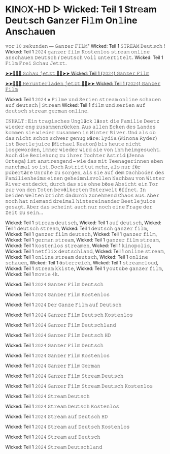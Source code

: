<h1>KIN𝙾X-HD ▷ Wicked: Teil 1 Str𝚎am Deu𝚝sch Gan𝚣er Fi𝚕m On𝚕ine Ansc𝚑auen</h1>

𝚟𝚘𝚛 𝟷𝟶 𝚜𝚎𝚔𝚞𝚗𝚍𝚎𝚗 — 𝙶𝚊𝚗𝚣𝚎𝚛 𝙵𝙸𝙻𝙼" Wicked: Teil 1 𝚂𝚃𝚁𝙴𝙰𝙼 𝙳𝚎𝚞𝚝𝚜𝚌𝚑 ! Wicked: Teil 1 𝟸𝟶𝟸𝟺 𝚐𝚊𝚗𝚣𝚎𝚛 𝚏𝚒𝚕𝚖 𝙺𝚘𝚜𝚝𝚎𝚗𝚕𝚘𝚜 𝚜𝚝𝚛𝚎𝚊𝚖 𝚘𝚗𝚕𝚒𝚗𝚎 𝚊𝚗𝚜𝚌𝚑𝚊𝚞𝚎𝚗 𝙳𝚎𝚞𝚝𝚜𝚌𝚑 / 𝙳𝚎𝚞𝚝𝚜𝚌𝚑 𝚟𝚘𝚕𝚕 𝚞𝚗𝚝𝚎𝚛𝚝𝚒𝚝𝚎𝚕𝚝. Wicked: Teil 1 𝙵𝚒𝚕𝚖 𝙵𝚛𝚎𝚒 𝚂𝚌𝚑𝚊𝚞 𝙹𝚎𝚝𝚣𝚝.

[➤➤🔴✅📱 𝚂𝚌𝚑𝚊𝚞 𝚓𝚎𝚝𝚣𝚝 🔴✅➤➤ Wicked: Teil 1 (𝟸𝟶𝟸𝟺) 𝙶𝚊𝚗𝚣𝚎𝚛 𝙵𝚒𝚕𝚖](https://t.co/NU6NfdnXYH)

[➤➤🔴✅📱 𝙷𝚎𝚛𝚞𝚗𝚝𝚎𝚛𝚕𝚊𝚍𝚎𝚗 𝚓𝚎𝚝𝚣𝚝 🔴✅➤➤ Wicked: Teil 1 (𝟸𝟶𝟸𝟺) 𝙶𝚊𝚗𝚣𝚎𝚛 𝙵𝚒𝚕𝚖](https://t.co/NU6NfdnXYH)

Wicked: Teil 1 𝟸𝟶𝟸𝟺 » 𝙵𝚒𝚕𝚖𝚎 𝚞𝚗𝚍 𝚂𝚎𝚛𝚒𝚎𝚗 𝚜𝚝𝚛𝚎𝚊𝚖 𝚘𝚗𝚕𝚒𝚗𝚎 𝚜𝚌𝚑𝚊𝚞𝚎𝚗 𝚊𝚞𝚏 𝚍𝚎𝚞𝚝𝚜𝚌𝚑 | 𝚂𝚝𝚛𝚎𝚊𝚖 Wicked: Teil 1 𝚏𝚒𝚕𝚖 𝚞𝚗𝚍 𝚜𝚎𝚛𝚒𝚎𝚗 𝚊𝚞𝚏 𝚍𝚎𝚞𝚝𝚜𝚌𝚑 𝚜𝚝𝚛𝚎𝚊𝚖 𝚐𝚎𝚛𝚖𝚊𝚗 𝚘𝚗𝚕𝚒𝚗𝚎.

𝙸𝙽𝙷𝙰𝙻𝚃 : 𝙴𝚒𝚗 𝚝𝚛𝚊𝚐𝚒𝚜𝚌𝚑𝚎𝚜 𝚄𝚗𝚐𝚕ü𝚌𝚔 𝚕ä𝚜𝚜𝚝 𝚍𝚒𝚎 𝙵𝚊𝚖𝚒𝚕𝚒𝚎 𝙳𝚎𝚎𝚝𝚣 𝚠𝚒𝚎𝚍𝚎𝚛 𝚎𝚗𝚐 𝚣𝚞𝚜𝚊𝚖𝚖𝚎𝚗𝚛ü𝚌𝚔𝚎𝚗. 𝙰𝚞𝚜 𝚊𝚕𝚕𝚎𝚗 𝙴𝚌𝚔𝚎𝚗 𝚍𝚎𝚜 𝙻𝚊𝚗𝚍𝚎𝚜 𝚔𝚘𝚖𝚖𝚎𝚗 𝚜𝚒𝚎 𝚠𝚒𝚎𝚍𝚎𝚛 𝚣𝚞𝚜𝚊𝚖𝚖𝚎𝚗 𝚒𝚗 𝚆𝚒𝚗𝚝𝚎𝚛 𝚁𝚒𝚟𝚎𝚛. 𝚄𝚗𝚍 𝚊𝚕𝚜 𝚘𝚋 𝚍𝚊𝚜 𝚗𝚒𝚌𝚑𝚝 𝚜𝚌𝚑𝚘𝚗 𝚜𝚌𝚑𝚠𝚎𝚛 𝚐𝚎𝚗𝚞𝚐 𝚠ä𝚛𝚎: 𝙻𝚢𝚍𝚒𝚊 (𝚆𝚒𝚗𝚘𝚗𝚊 𝚁𝚢𝚍𝚎𝚛) 𝚒𝚜𝚝 𝙱𝚎𝚎𝚝𝚕𝚎𝚓𝚞𝚒𝚌𝚎 (𝙼𝚒𝚌𝚑𝚊𝚎𝚕 𝙺𝚎𝚊𝚝𝚘𝚗) 𝚋𝚒𝚜 𝚑𝚎𝚞𝚝𝚎 𝚗𝚒𝚌𝚑𝚝 𝚕𝚘𝚜𝚐𝚎𝚠𝚘𝚛𝚍𝚎𝚗, 𝚒𝚖𝚖𝚎𝚛 𝚠𝚒𝚎𝚍𝚎𝚛 𝚠𝚒𝚛𝚍 𝚜𝚒𝚎 𝚟𝚘𝚗 𝚒𝚑𝚖 𝚑𝚎𝚒𝚖𝚐𝚎𝚜𝚞𝚌𝚑𝚝. 𝙰𝚞𝚌𝚑 𝚍𝚒𝚎 𝙱𝚎𝚣𝚒𝚎𝚑𝚞𝚗𝚐 𝚣𝚞 𝚒𝚑𝚛𝚎𝚛 𝚃𝚘𝚌𝚑𝚝𝚎𝚛 𝙰𝚜𝚝𝚛𝚒𝚍 (𝙹𝚎𝚗𝚗𝚊 𝙾𝚛𝚝𝚎𝚐𝚊) 𝚒𝚜𝚝 𝚊𝚗𝚜𝚝𝚛𝚎𝚗𝚐𝚎𝚗𝚍 – 𝚠𝚒𝚎 𝚍𝚊𝚜 𝚖𝚒𝚝 𝚃𝚎𝚎𝚗𝚊𝚐𝚎𝚛𝚒𝚗𝚗𝚎𝚗 𝚎𝚋𝚎𝚗 𝚖𝚊𝚗𝚌𝚑𝚖𝚊𝚕 𝚜𝚘 𝚒𝚜𝚝. 𝙳𝚘𝚌𝚑 𝙰𝚜𝚝𝚛𝚒𝚍 𝚝𝚞𝚝 𝚖𝚎𝚑𝚛, 𝚊𝚕𝚜 𝚗𝚞𝚛 𝚏ü𝚛 𝚙𝚞𝚋𝚎𝚛𝚝ä𝚛𝚎 𝚄𝚗𝚛𝚞𝚑𝚎 𝚣𝚞 𝚜𝚘𝚛𝚐𝚎𝚗, 𝚊𝚕𝚜 𝚜𝚒𝚎 𝚊𝚞𝚏 𝚍𝚎𝚖 𝙳𝚊𝚌𝚑𝚋𝚘𝚍𝚎𝚗 𝚍𝚎𝚜 𝙵𝚊𝚖𝚒𝚕𝚒𝚎𝚗𝚑𝚎𝚒𝚖𝚜 𝚎𝚒𝚗𝚎𝚗 𝚐𝚎𝚑𝚎𝚒𝚖𝚗𝚒𝚜𝚟𝚘𝚕𝚕𝚎𝚗 𝙽𝚊𝚌𝚑𝚋𝚊𝚞 𝚟𝚘𝚗 𝚆𝚒𝚗𝚝𝚎𝚛 𝚁𝚒𝚟𝚎𝚛 𝚎𝚗𝚝𝚍𝚎𝚌𝚔𝚝, 𝚍𝚞𝚛𝚌𝚑 𝚍𝚊𝚜 𝚜𝚒𝚎 𝚘𝚑𝚗𝚎 𝚋ö𝚜𝚎 𝙰𝚋𝚜𝚒𝚌𝚑𝚝 𝚎𝚒𝚗 𝚃𝚘𝚛 𝚣𝚞𝚛 𝚟𝚘𝚗 𝚍𝚎𝚗 𝚃𝚘𝚝𝚎𝚗 𝚋𝚎𝚟ö𝚕𝚔𝚎𝚛𝚝𝚎𝚗 𝚄𝚗𝚝𝚎𝚛𝚠𝚎𝚕𝚝 ö𝚏𝚏𝚗𝚎𝚝. 𝙸𝚗 𝚋𝚎𝚒𝚍𝚎𝚗 𝚆𝚎𝚕𝚝𝚎𝚗 𝚋𝚛𝚒𝚌𝚑𝚝 𝚍𝚊𝚍𝚞𝚛𝚌𝚑 𝚣𝚞𝚗𝚎𝚑𝚖𝚎𝚗𝚍 𝙲𝚑𝚊𝚘𝚜 𝚊𝚞𝚜. 𝙰𝚋𝚎𝚛 𝚗𝚘𝚌𝚑 𝚑𝚊𝚝 𝚗𝚒𝚎𝚖𝚊𝚗𝚍 𝚍𝚛𝚎𝚒𝚖𝚊𝚕 𝚑𝚒𝚗𝚝𝚎𝚛𝚎𝚒𝚗𝚊𝚗𝚍𝚎𝚛 𝙱𝚎𝚎𝚝𝚕𝚎𝚓𝚞𝚒𝚌𝚎 𝚐𝚎𝚜𝚊𝚐𝚝. 𝙰𝚋𝚎𝚛 𝚍𝚊𝚜 𝚜𝚌𝚑𝚎𝚒𝚗𝚝 𝚊𝚞𝚌𝚑 𝚗𝚞𝚛 𝚗𝚘𝚌𝚑 𝚎𝚒𝚗𝚎 𝙵𝚛𝚊𝚐𝚎 𝚍𝚎𝚛 𝚉𝚎𝚒𝚝 𝚣𝚞 𝚜𝚎𝚒𝚗…

Wicked: Teil 1 𝚜𝚝𝚛𝚎𝚊𝚖 𝚍𝚎𝚞𝚝𝚜𝚌𝚑, Wicked: Teil 1 𝚊𝚞𝚏 𝚍𝚎𝚞𝚝𝚜𝚌𝚑, Wicked: Teil 1 𝚍𝚎𝚞𝚝𝚜𝚌𝚑 𝚜𝚝𝚛𝚎𝚊𝚖, Wicked: Teil 1 𝚍𝚎𝚞𝚝𝚜𝚌𝚑 𝚐𝚊𝚗𝚣𝚎𝚛 𝚏𝚒𝚕𝚖, Wicked: Teil 1 𝚐𝚊𝚗𝚣𝚎𝚛 𝚏𝚒𝚕𝚖 𝚍𝚎𝚞𝚝𝚜𝚌𝚑, Wicked: Teil 1 𝚐𝚊𝚗𝚣𝚎𝚛 𝚏𝚒𝚕𝚖, Wicked: Teil 1 𝚐𝚎𝚛𝚖𝚊𝚗 𝚜𝚝𝚛𝚎𝚊𝚖, Wicked: Teil 1 𝚐𝚊𝚗𝚣𝚎𝚛 𝚏𝚒𝚕𝚖 𝚜𝚝𝚛𝚎𝚊𝚖, Wicked: Teil 1 𝚔𝚘𝚜𝚝𝚎𝚗𝚕𝚘𝚜 𝚜𝚝𝚛𝚎𝚊𝚖𝚎𝚗, Wicked: Teil 1 𝚔𝚒𝚗𝚘𝚙𝚘𝚕𝚒𝚜, Wicked: Teil 1 𝚗𝚎𝚝𝚏𝚕𝚒𝚡 𝚍𝚎𝚞𝚝𝚜𝚌𝚑𝚕𝚊𝚗𝚍, Wicked: Teil 1 𝚘𝚗𝚕𝚒𝚗𝚎 𝚜𝚝𝚛𝚎𝚊𝚖, Wicked: Teil 1 𝚘𝚗𝚕𝚒𝚗𝚎 𝚜𝚝𝚛𝚎𝚊𝚖 𝚍𝚎𝚞𝚝𝚜𝚌𝚑, Wicked: Teil 1 𝚘𝚗𝚕𝚒𝚗𝚎 𝚜𝚌𝚑𝚊𝚞𝚎𝚗, Wicked: Teil 1 ö𝚜𝚝𝚎𝚛𝚛𝚎𝚒𝚌𝚑, Wicked: Teil 1 𝚜𝚝𝚛𝚎𝚊𝚖𝚌𝚕𝚘𝚞𝚍, Wicked: Teil 1 𝚜𝚝𝚛𝚎𝚊𝚖 𝚔𝚔𝚒𝚜𝚝𝚎, Wicked: Teil 1 𝚢𝚘𝚞𝚝𝚞𝚋𝚎 𝚐𝚊𝚗𝚣𝚎𝚛 𝚏𝚒𝚕𝚖, Wicked: Teil 1 𝚖𝚘𝚟𝚒𝚎 𝟺𝚔.

Wicked: Teil 1 𝟸𝟶𝟸𝟺 𝙶𝚊𝚗𝚣𝚎𝚛 𝙵𝚒𝚕𝚖 𝙳𝚎𝚞𝚝𝚜𝚌𝚑

Wicked: Teil 1 𝟸𝟶𝟸𝟺 𝙶𝚊𝚗𝚣𝚎𝚛 𝙵𝚒𝚕𝚖 𝙺𝚘𝚜𝚝𝚎𝚗𝚕𝚘𝚜

Wicked: Teil 1 𝟸𝟶𝟸𝟺 𝙳𝚎𝚛 𝙶𝚊𝚗𝚣𝚎 𝙵𝚒𝚕𝚖 𝚊𝚞𝚏 𝙳𝚎𝚞𝚝𝚜𝚌𝚑

Wicked: Teil 1 𝟸𝟶𝟸𝟺 𝙶𝚊𝚗𝚣𝚎𝚛 𝙵𝚒𝚕𝚖 𝙳𝚎𝚞𝚝𝚜𝚌𝚑 𝙺𝚘𝚜𝚝𝚎𝚗𝚕𝚘𝚜

Wicked: Teil 1 𝟸𝟶𝟸𝟺 𝙶𝚊𝚗𝚣𝚎𝚛 𝙵𝚒𝚕𝚖 𝙳𝚎𝚞𝚝𝚜𝚌𝚑𝚕𝚊𝚗𝚍

Wicked: Teil 1 𝟸𝟶𝟸𝟺 𝙶𝚊𝚗𝚣𝚎𝚛 𝙵𝚒𝚕𝚖 𝙳𝚎𝚞𝚝𝚜𝚌𝚑 𝙷𝙳

Wicked: Teil 1 𝟸𝟶𝟸𝟺 𝙶𝚊𝚗𝚣𝚎𝚛 𝙵𝚒𝚕𝚖 𝙳𝚎𝚞𝚝𝚜𝚌𝚑

Wicked: Teil 1 𝟸𝟶𝟸𝟺 𝙶𝚊𝚗𝚣𝚎𝚛 𝙵𝚒𝚕𝚖 𝙺𝚘𝚜𝚝𝚎𝚗𝚕𝚘𝚜

Wicked: Teil 1 𝟸𝟶𝟸𝟺 𝙶𝚊𝚗𝚣𝚎𝚛 𝙵𝚒𝚕𝚖 𝙶𝚎𝚛𝚖𝚊𝚗

Wicked: Teil 1 𝟸𝟶𝟸𝟺 𝙶𝚊𝚗𝚣𝚎𝚛 𝙵𝚒𝚕𝚖 𝚂𝚝𝚛𝚎𝚊𝚖 𝙳𝚎𝚞𝚝𝚜𝚌𝚑

Wicked: Teil 1 𝟸𝟶𝟸𝟺 𝙶𝚊𝚗𝚣𝚎𝚛 𝙵𝚒𝚕𝚖 𝚂𝚝𝚛𝚎𝚊𝚖 𝙳𝚎𝚞𝚝𝚜𝚌𝚑 𝙺𝚘𝚜𝚝𝚎𝚗𝚕𝚘𝚜

Wicked: Teil 1 𝟸𝟶𝟸𝟺 𝚂𝚝𝚛𝚎𝚊𝚖 𝙳𝚎𝚞𝚝𝚜𝚌𝚑

Wicked: Teil 1 𝟸𝟶𝟸𝟺 𝚂𝚝𝚛𝚎𝚊𝚖 𝙳𝚎𝚞𝚝𝚜𝚌𝚑 𝙺𝚘𝚜𝚝𝚎𝚗𝚕𝚘𝚜

Wicked: Teil 1 𝟸𝟶𝟸𝟺 𝚂𝚝𝚛𝚎𝚊𝚖 𝚊𝚞𝚏 𝙳𝚎𝚞𝚝𝚜𝚌𝚑 𝙷𝙳

Wicked: Teil 1 𝟸𝟶𝟸𝟺 𝚂𝚝𝚛𝚎𝚊𝚖 𝚊𝚞𝚏 𝙳𝚎𝚞𝚝𝚜𝚌𝚑 𝙺𝚘𝚜𝚝𝚎𝚗𝚕𝚘𝚜

Wicked: Teil 1 𝟸𝟶𝟸𝟺 𝚂𝚝𝚛𝚎𝚊𝚖 𝚊𝚞𝚏 𝙳𝚎𝚞𝚝𝚜𝚌𝚑

Wicked: Teil 1 𝟸𝟶𝟸𝟺 𝚂𝚝𝚛𝚎𝚊𝚖 𝙳𝚎𝚞𝚝𝚜𝚌𝚑𝚕𝚊𝚗𝚍
